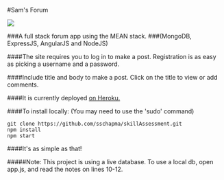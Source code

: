 #Sam's Forum

![](http://sschapman.com/img/gifs/reddit-clone.gif)

###A full stack forum app using the MEAN stack.
###(MongoDB, ExpressJS, AngularJS and NodeJS)

####The site requires you to log in to make a post. Registration is as easy as picking a username and a password.

####Include title and body to make a post. Click on the title to view or add comments.

####It is currently deployed [on Heroku.](http://powerful-shore-29891.herokuapp.com/)

####To install locally: (You may need to use the 'sudo' command)

    git clone https://github.com/sschapma/skillAssessment.git
    npm install
    npm start

####It's as simple as that!

#####Note: This project is using a live database. To use a local db, open app.js, and read the notes on lines 10-12.

